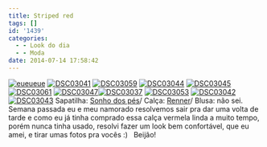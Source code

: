 ```yaml
---
title: Striped red
tags: []
id: '1439'
categories:
  - - Look do dia
  - - Moda
date: 2014-07-14 17:58:42
---
```


[![eueueue](http://162.243.62.160/wp-content/uploads/2014/07/eueueue.jpg)](http://162.243.62.160/wp-content/uploads/2014/07/eueueue.jpg) [![DSC03041](http://162.243.62.160/wp-content/uploads/2014/07/dsc03041.jpg)](http://162.243.62.160/wp-content/uploads/2014/07/dsc03041.jpg) [![DSC03059](http://162.243.62.160/wp-content/uploads/2014/07/dsc03059.jpg)](http://162.243.62.160/wp-content/uploads/2014/07/dsc03059.jpg) [![DSC03044](http://162.243.62.160/wp-content/uploads/2014/07/dsc03044.jpg)](http://162.243.62.160/wp-content/uploads/2014/07/dsc03044.jpg) [![DSC03045](http://162.243.62.160/wp-content/uploads/2014/07/dsc03045.jpg)](http://162.243.62.160/wp-content/uploads/2014/07/dsc03045.jpg)[![DSC03061](http://162.243.62.160/wp-content/uploads/2014/07/dsc03061.jpg)](http://162.243.62.160/wp-content/uploads/2014/07/dsc03061.jpg) [![DSC03047](http://162.243.62.160/wp-content/uploads/2014/07/dsc03047.jpg)](http://162.243.62.160/wp-content/uploads/2014/07/dsc03047.jpg)[![DSC03037](http://162.243.62.160/wp-content/uploads/2014/07/dsc03037.jpg)](http://162.243.62.160/wp-content/uploads/2014/07/dsc03037.jpg) [![DSC03053](http://162.243.62.160/wp-content/uploads/2014/07/dsc03053.jpg)](http://162.243.62.160/wp-content/uploads/2014/07/dsc03053.jpg) [![DSC03042](http://162.243.62.160/wp-content/uploads/2014/07/dsc03042.jpg)](http://162.243.62.160/wp-content/uploads/2014/07/dsc03042.jpg) [![DSC03043](http://162.243.62.160/wp-content/uploads/2014/07/dsc03043.jpg)](http://162.243.62.160/wp-content/uploads/2014/07/dsc03043.jpg) Sapatilha: [Sonho dos pés](http://sonhodospes.com.br/ "Sonho dos pés")/ Calça: [Renner](http://www.lojasrenner.com.br/?gclid=CPWQscyAxr8CFXMR7AodNAEAEA "Renner")/ Blusa: não sei.   Semana passada eu e meu namorado resolvemos sair pra dar uma volta de tarde e como eu já tinha comprado essa calça vermela linda a muito tempo, porém nunca tinha usado, resolvi fazer um look bem confortável, que eu amei, e tirar umas fotos pra vocês :)   Beijão!
